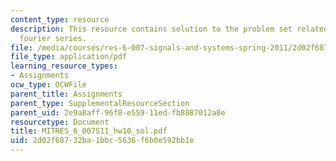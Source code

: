 ```yaml
---
content_type: resource
description: This resource contains solution to the problem set related to discrete-time
  fourier series.
file: /media/courses/res-6-007-signals-and-systems-spring-2011/2d02f68732ba1bbc5636f6b0e592bb1e_MITRES_6_007S11_hw10_sol.pdf
file_type: application/pdf
learning_resource_types:
- Assignments
ocw_type: OCWFile
parent_title: Assignments
parent_type: SupplementalResourceSection
parent_uid: 2e9a8aff-96f8-e559-11ed-fb8887012a8e
resourcetype: Document
title: MITRES_6_007S11_hw10_sol.pdf
uid: 2d02f687-32ba-1bbc-5636-f6b0e592bb1e
---
```

